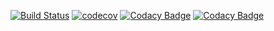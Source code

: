 [![Build Status](https://travis-ci.org/KithStrelets/Java_Hibernate_Usage.svg?branch=master)](https://travis-ci.org/KithStrelets/Java_Hibernate_Usage)
[![codecov](https://codecov.io/gh/KithStrelets/Java_Hibernate_Usage/branch/master/graph/badge.svg)](https://codecov.io/gh/KithStrelets/Java_Hibernate_Usage)
[![Codacy Badge](https://api.codacy.com/project/badge/Grade/2232f845fd1c422b851b0d450c36076e)](https://www.codacy.com/app/KithStrelets/Java_Hibernate_Usage?utm_source=github.com&amp;utm_medium=referral&amp;utm_content=KithStrelets/Java_Hibernate_Usage&amp;utm_campaign=Badge_Grade)
[![Codacy Badge](https://api.codacy.com/project/badge/Coverage/2232f845fd1c422b851b0d450c36076e)](https://www.codacy.com/app/KithStrelets/Java_Hibernate_Usage?utm_source=github.com&utm_medium=referral&utm_content=KithStrelets/Java_Hibernate_Usage&utm_campaign=Badge_Coverage)
